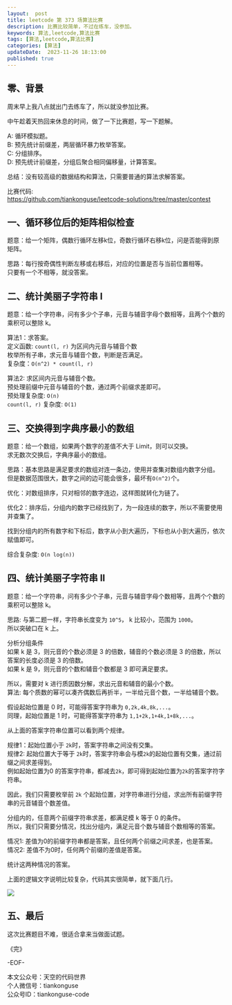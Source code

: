 ```yaml
---   
layout:  post  
title: leetcode 第 373 场算法比赛  
description: 比赛比较简单，不过在练车，没参加。       
keywords: 算法,leetcode,算法比赛  
tags: [算法,leetcode,算法比赛]  
categories: [算法]  
updateDate:  2023-11-26 18:13:00  
published: true  
---  
```



## 零、背景  


周末早上我八点就出门去练车了，所以就没参加比赛。  


中午趁着天热回来休息的时间，做了一下比赛题，写一下题解。  


A: 循环模拟题。  
B: 预先统计前缀差，两层循环暴力枚举答案。  
C: 分组排序。  
D: 预先统计前缀差，分组后聚合相同偏移量，计算答案。  


总结：没有较高级的数据结构和算法，只需要普通的算法求解答案。  


比赛代码:  
https://github.com/tiankonguse/leetcode-solutions/tree/master/contest  



## 一、循环移位后的矩阵相似检查  


题意：给一个矩阵，偶数行循环左移k位，奇数行循环右移k位，问是否能得到原矩阵。  


思路：每行按奇偶性判断左移或右移后，对应的位置是否与当前位置相等。  
只要有一个不相等，就没答案。  


## 二、统计美丽子字符串 I  


题意：给一个字符串，问有多少个子串，元音与辅音字母个数相等，且两个个数的乘积可以整除 k。  


算法1：求答案。  
定义函数: `count(l, r)` 为区间内元音与辅音个数  
枚举所有子串，求元音与辅音个数，判断是否满足。  
复杂度：`O(n^2) * count(l, r)`  



算法2: 求区间内元音与辅音个数。  
预处理前缀中元音与辅音的个数，通过两个前缀求差即可。  
预处理复杂度: `O(n)`  
`count(l, r)` 复杂度: `O(1)`  


## 三、交换得到字典序最小的数组  


题意：给一个数组，如果两个数字的差值不大于 Limit，则可以交换。  
求无数次交换后，字典序最小的数组。  


思路：基本思路是满足要求的数组对连一条边，使用并查集对数组内数字分组。  
但是数据范围很大，数字之间的边可能会很多，最坏有`O(n^2)`个。  


优化：对数组排序，只对相邻的数字连边，这样图就转化为链了。  


优化2：排序后，分组内的数字已经找到了，为一段连续的数字，所以不需要使用并查集了。  


找到分组内的所有数字和下标后，数字从小到大遍历，下标也从小到大遍历，依次赋值即可。  


综合复杂度: `O(n log(n))`  


## 四、统计美丽子字符串 II

题意：给一个字符串，问有多少个子串，元音与辅音字母个数相等，且两个个数的乘积可以整除 k。  


思路: 与第二题一样，字符串长度变为 `10^5`， k 比较小，范围为 `1000`。  
所以突破口在 k 上。  


分析分组条件  
如果 k 是 3，则元音的个数必须是 3 的倍数，辅音的个数必须是 3 的倍数，所以答案的长度必须是 3 的倍数。  
如果 k 是 9，则元音的个数和辅音个数都是 3 即可满足要求。  


所以，需要对 k 进行质因数分解，求出元音和辅音的最小个数。  
算法: 每个质数的幂可以凑齐偶数后再折半，一半给元音个数，一半给辅音个数。  



假设起始位置是 0 时，可能得答案字符串为 `0,2k,4k,8k,...`。  
同理，起始位置是 1 时，可能得答案字符串为 `1,1+2k,1+4k,1+8k,...`。  


从上面的答案字符串位置可以看到两个规律。  


规律1：起始位置小于 `2k`时，答案字符串之间没有交集。  
规律2: 起始位置大于等于 `2k`时，答案字符串会与模`2k`的起始位置有交集，通过前缀之间求差得到。  
例如起始位置为0 的答案字符串，都减去`2k`，即可得到起始位置为`2k`的答案字符字符串。  


因此，我们只需要枚举前 `2k` 个起始位置，对字符串进行分组，求出所有前缀字符串的元音辅音个数差值。  


分组内的，任意两个前缀字符串求差，都满足模 k 等于 0 的条件。  
所以，我们只需要分情况，找出分组内，满足元音个数与辅音个数相等的答案。  


情况1: 差值为0的前缀字符串都是答案，且任何两个前缀之间求差，也是答案。  
情况2: 差值不为0时，任何两个前缀的差值是答案。  


统计这两种情况的答案。  


上面的逻辑文字说明比较复杂，代码其实很简单，就下面几行。  


![](https://res2023.tiankonguse.com/images/2023/11/26/001.png)


## 五、最后  


这次比赛题目不难，很适合拿来当做面试题。  



《完》  


-EOF-  



本文公众号：天空的代码世界  
个人微信号：tiankonguse  
公众号ID：tiankonguse-code  
  

